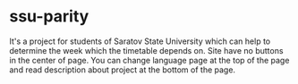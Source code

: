 # ssu-parity
It's a project for students of Saratov State University which can help to determine the week which the timetable depends on.
Site have no buttons in the center of page. You can change language page at the top of the page and read description about project at the bottom of the page.
